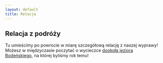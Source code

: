 ```yaml
---
layout: default
title: Relacja
---
```


## Relacja z podróży
Tu umieścimy po powrocie w miarę szczegółową relację z naszej wyprawy! Możesz
w międzyczasie poczytać o wycieczce [dookoła jeziora Bodeńskiego](./bodensee.html),
na której byliśmy rok temu!
